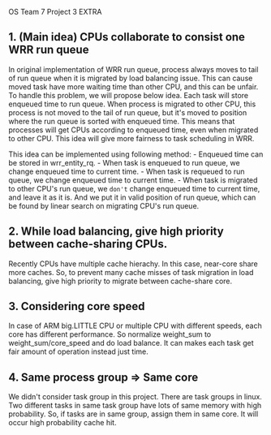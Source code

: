 OS Team 7 Project 3 EXTRA

## 1. (Main idea) CPUs collaborate to consist one WRR run queue

In original implementation of WRR run queue, process always moves to tail of run queue when it is migrated by load balancing issue. This can cause moved task have more waiting time than other CPU, and this can be unfair. To handle this problem, we will propose below idea.
Each task will store enqueued time to run queue. When process is migrated to other CPU, this process is not moved to the tail of run queue, but it's moved to position where the run queue is sorted with enqueued time. This means that processes will get CPUs according to enqueued time, even when migrated to other CPU. This idea will give more fairness to task scheduling in WRR.

This idea can be implemented using following method:
	- Enqueued time can be stored in wrr_entity_rq.
	- When task is enqueued to run queue, we change enqueued time to current time.
	- When task is requeued to run queue, we change enqueued time to current time.
	- When task is migrated to other CPU's run queue, we `don't` change enqueued time to current time, and leave it as it is. And we put it in valid position of run queue, which can be found by linear search on migrating CPU's run queue.

## 2. While load balancing, give high priority between cache-sharing CPUs.

Recently CPUs have multiple cache hierachy. In this case, near-core share more caches. So, to prevent many cache misses of task migration in load balancing, give high priority to migrate between cache-share core.

## 3. Considering core speed

In case of ARM big.LITTLE CPU or multiple CPU with different speeds, each core has different performance. So normalize weight_sum to weight_sum/core_speed and do load balance. It can makes each task get fair amount of operation instead just time.

## 4. Same process group => Same core

We didn't consider task group in this project. There are task groups in linux. Two different tasks in same task group have lots of same memory with high probability. So, if tasks are in same group, assign them in same core. It will occur high probability cache hit.

